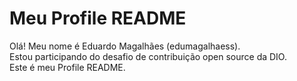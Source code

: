 # Meu Profile README

Olá! Meu nome é Eduardo Magalhães (edumagalhaess).  
Estou participando do desafio de contribuição open source da DIO.  
Este é meu Profile README.
 
